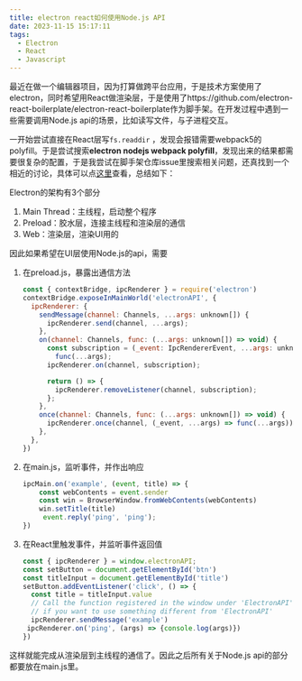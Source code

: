 ```yaml
---
title: electron react如何使用Node.js API
date: 2023-11-15 15:17:11
tags:
  - Electron
  - React
  - Javascript
---
```

最近在做一个编辑器项目，因为打算做跨平台应用，于是技术方案使用了electron，同时希望用React做渲染层，于是使用了https://github.com/electron-react-boilerplate/electron-react-boilerplate作为脚手架。在开发过程中遇到一些需要调用Node.js api的场景，比如读写文件，与子进程交互。

一开始尝试直接在React层写`fs.readdir` ，发现会报错需要webpack5的polyfill。于是尝试搜索**electron nodejs webpack polyfill**，发现出来的结果都需要很复杂的配置，于是我尝试在脚手架仓库issue里搜索相关问题，还真找到一个相近的讨论，具体可以点[这里](https://github.com/electron-react-boilerplate/electron-react-boilerplate/issues/3340)查看，总结如下：
<!--more-->

Electron的架构有3个部分

1. Main Thread：主线程，启动整个程序
2. Preload：胶水层，连接主线程和渲染层的通信
3. Web：渲染层，渲染UI用的

因此如果希望在UI层使用Node.js的api，需要

1. 在preload.js，暴露出通信方法

   ```jsx
   const { contextBridge, ipcRenderer } = require('electron')
   contextBridge.exposeInMainWorld('electronAPI', {
     ipcRenderer: {
       sendMessage(channel: Channels, ...args: unknown[]) {
         ipcRenderer.send(channel, ...args);
       },
       on(channel: Channels, func: (...args: unknown[]) => void) {
         const subscription = (_event: IpcRendererEvent, ...args: unknown[]) =>
           func(...args);
         ipcRenderer.on(channel, subscription);
   
         return () => {
           ipcRenderer.removeListener(channel, subscription);
         };
       },
       once(channel: Channels, func: (...args: unknown[]) => void) {
         ipcRenderer.once(channel, (_event, ...args) => func(...args));
       },
     },
   })
   ```

2. 在main.js，监听事件，并作出响应

   ```jsx
   ipcMain.on('example', (event, title) => {
       const webContents = event.sender
       const win = BrowserWindow.fromWebContents(webContents)
       win.setTitle(title)
   		event.reply('ping', 'ping');
   })
   ```

3. 在React里触发事件，并监听事件返回值

   ```jsx
   const { ipcRenderer } = window.electronAPI;
   const setButton = document.getElementById('btn')
   const titleInput = document.getElementById('title')
   setButton.addEventListener('click', () => {
     const title = titleInput.value
     // Call the function registered in the window under 'ElectronAPI', as said you can change this by chagning the preload file 
     // if you want to use something different from 'ElectronAPI'
     ipcRenderer.sendMessage('example')
   	ipcRenderer.on('ping', (args) => {console.log(args)}) 
   })
   ```

这样就能完成从渲染层到主线程的通信了。因此之后所有关于Node.js api的部分都要放在main.js里。